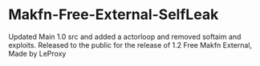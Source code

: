 # Makfn-Free-External-SelfLeak
Updated Main 1.0 src and added a actorloop and removed softaim and exploits.
Released to the public for the release of 1.2 Free Makfn External, Made by LeProxy
